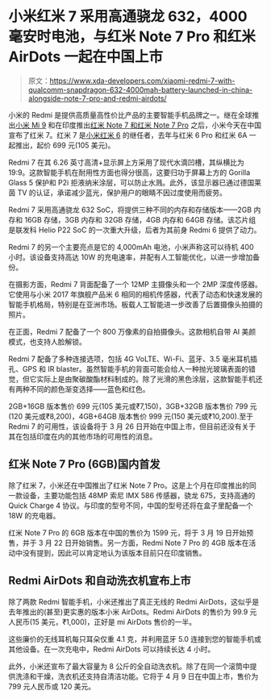 # 小米红米 7 采用高通骁龙 632，4000 毫安时电池，与红米 Note 7 Pro 和红米 AirDots 一起在中国上市

> 原文：<https://www.xda-developers.com/xiaomi-redmi-7-with-qualcomm-snapdragon-632-4000mah-battery-launched-in-china-alongside-note-7-pro-and-redmi-airdots/>

小米的 Redmi 是提供高质量高性价比产品的主要智能手机品牌之一。继在全球推出[小米 Mi 9](https://www.xda-developers.com/xiaomi-mi-9-snapdragon-855-europe-launch/) 和在印度推出[红米 Note 7 和红米 Note 7 Pro](https://www.xda-developers.com/xiaomi-redmi-note-7-pro-go-india-launch/) 之后，小米今天在中国宣布了红米 7。红米 7 是[小米红米 6](https://www.xda-developers.com/xiaomi-redmi-6-redmi-6-pro-redmi-6a-india/) 的继任者，去年与红米 6 Pro 和红米 6A 一起推出，起价 699 元(105 美元)。

Redmi 7 在其 6.26 英寸高清+显示屏上方采用了现代水滴凹槽，其纵横比为 19:9。这款智能手机在耐用性方面也得分很高，这要归功于屏幕上方的 Gorilla Glass 5 保护和 P2i 拒液纳米涂层，可以防止水溅。此外，该显示器已通过德国莱茵 TV 的认证，承诺减少蓝光，保护用户的眼睛不因过度使用而疲劳。

Redmi 7 采用高通骁龙 632 SoC，将提供三种不同的内存和存储版本——2GB 内存和 16GB 存储，3GB 内存和 32GB 存储，4GB 内存和 64GB 存储。该芯片组是联发科 Helio P22 SoC 的一次重大升级，后者为其前身 Redmi 6 提供了动力。

Redmi 7 的另一个主要亮点是它的 4,000mAh 电池，小米声称这可以待机 400 小时。该设备支持高达 10W 的充电速率，并配有人工智能优化，以进一步增加备份。

在摄影方面，Redmi 7 背面配备了一个 12MP 主摄像头和一个 2MP 深度传感器。它使用与小米 2017 年旗舰产品米 6 相同的相机传感器，代表了动态和快速发展的智能手机格局，特别是在亚洲市场。板载人工智能进一步改善了后置摄像头拍摄的照片。

在正面，Redmi 7 配备了一个 800 万像素的自拍摄像头。这款相机自带 AI 美颜模式，也支持人脸解锁。

Redmi 7 配备了多种连接选项，包括 4G VoLTE、Wi-Fi、蓝牙、3.5 毫米耳机插孔、GPS 和 IR blaster。虽然智能手机的背面可能会给人一种抛光玻璃表面的错觉，但它实际上是由聚碳酸酯材料制成的。除了光滑的黑色涂层，这款智能手机还有两种不同的颜色渐变选择——蓝色和红色。

2GB+16GB 版本售价 699 元(105 美元或₹7,150)，3GB+32GB 版本售价 799 元(120 美元或₹8,200)，4GB+64GB 版本售价 999 元(150 美元或₹10,200).至于 Redmi 7 的可用性，该设备将于 3 月 26 日开始在中国上市，但目前还没有关于其在包括印度在内的其他市场的可用性的消息。

## 红米 Note 7 Pro (6GB)国内首发

除了红米 7，小米还在中国推出了红米 Note 7 Pro。这是上个月在印度推出的同一款设备，主要功能包括 48MP 索尼 IMX 586 传感器，骁龙 675，支持高通的 Quick Charge 4 协议。与印度的型号不同，中国的型号还将在盒子里配备一个 18W 的充电器。

红米 Note 7 Pro 的 6GB 版本在中国的售价为 1599 元，将于 3 月 19 日开始预售，并于 3 月 22 日开始销售。另一方面，Redmi Note 7 Pro 的 4GB 版本在活动中没有提到，因此可以肯定地认为该版本目前只在印度销售。

## Redmi AirDots 和自动洗衣机宣布上市

除了两款 Redmi 智能手机，小米还推出了真正无线的 Redmi AirDots，这似乎是去年推出的(甚至)更实惠的版本小米 AirDots。Redmi AirDots 的售价为 99.9 元人民币(15 美元，₹1,000)，正好是 mi AirDots 售价的一半。

这些廉价的无线耳机每只耳朵仅重 4.1 克，并利用蓝牙 5.0 连接到您的智能手机或其他设备。在一次充电中，Redmi AirDots 可以持续长达 4 小时。

此外，小米还宣布了最大容量为 8 公斤的全自动洗衣机。除了在同一个滚筒中提供洗涤和干燥，洗衣机还支持自清洁功能。它将于 4 月 9 日在中国上市，售价为 799 元人民币或 120 美元。